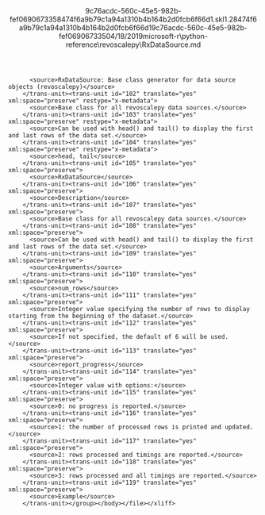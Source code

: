 <?xml version="1.0"?><xliff version="1.2" xmlns="urn:oasis:names:tc:xliff:document:1.2" xmlns:xsi="http://www.w3.org/2001/XMLSchema-instance" xsi:schemaLocation="urn:oasis:names:tc:xliff:document:1.2 xliff-core-1.2-transitional.xsd"><file datatype="xml" original="RxDataSource.md" source-language="en-US" target-language="en-US"><header><tool tool-id="mdxliff" tool-name="mdxliff" tool-version="1.0-d1654b2" tool-company="Microsoft" /><xliffext:skl_file_name xmlns:xliffext="urn:microsoft:content:schema:xliffextensions">9c76acdc-560c-45e5-982b-fef0690673358474f6a9b79c1a94a1310b4b164b2d0fcb6f66d1.skl</xliffext:skl_file_name><xliffext:version xmlns:xliffext="urn:microsoft:content:schema:xliffextensions">1.2</xliffext:version><xliffext:ms.openlocfilehash xmlns:xliffext="urn:microsoft:content:schema:xliffextensions">8474f6a9b79c1a94a1310b4b164b2d0fcb6f66d1</xliffext:ms.openlocfilehash><xliffext:ms.sourcegitcommit xmlns:xliffext="urn:microsoft:content:schema:xliffextensions">9c76acdc-560c-45e5-982b-fef069067335</xliffext:ms.sourcegitcommit><xliffext:ms.lasthandoff xmlns:xliffext="urn:microsoft:content:schema:xliffextensions">04/18/2019</xliffext:ms.lasthandoff><xliffext:ms.openlocfilepath xmlns:xliffext="urn:microsoft:content:schema:xliffextensions">microsoft-r\python-reference\revoscalepy\RxDataSource.md</xliffext:ms.openlocfilepath></header><body><group id="content" extype="content"><trans-unit id="101" translate="yes" xml:space="preserve" restype="x-metadata">
          <source>RxDataSource: Base class generator for data source objects (revoscalepy)</source>
        </trans-unit><trans-unit id="102" translate="yes" xml:space="preserve" restype="x-metadata">
          <source>Base class for all revoscalepy data sources.</source>
        </trans-unit><trans-unit id="103" translate="yes" xml:space="preserve" restype="x-metadata">
          <source>Can be used with head() and tail() to display the first and last rows of the data set.</source>
        </trans-unit><trans-unit id="104" translate="yes" xml:space="preserve" restype="x-metadata">
          <source>head, tail</source>
        </trans-unit><trans-unit id="105" translate="yes" xml:space="preserve">
          <source>RxDataSource</source>
        </trans-unit><trans-unit id="106" translate="yes" xml:space="preserve">
          <source>Description</source>
        </trans-unit><trans-unit id="107" translate="yes" xml:space="preserve">
          <source>Base class for all revoscalepy data sources.</source>
        </trans-unit><trans-unit id="108" translate="yes" xml:space="preserve">
          <source>Can be used with head() and tail() to display the first and last rows of the data set.</source>
        </trans-unit><trans-unit id="109" translate="yes" xml:space="preserve">
          <source>Arguments</source>
        </trans-unit><trans-unit id="110" translate="yes" xml:space="preserve">
          <source>num_rows</source>
        </trans-unit><trans-unit id="111" translate="yes" xml:space="preserve">
          <source>Integer value specifying the number of rows to display starting from the beginning of the dataset.</source>
        </trans-unit><trans-unit id="112" translate="yes" xml:space="preserve">
          <source>If not specified, the default of 6 will be used.</source>
        </trans-unit><trans-unit id="113" translate="yes" xml:space="preserve">
          <source>report_progress</source>
        </trans-unit><trans-unit id="114" translate="yes" xml:space="preserve">
          <source>Integer value with options:</source>
        </trans-unit><trans-unit id="115" translate="yes" xml:space="preserve">
          <source>0: no progress is reported.</source>
        </trans-unit><trans-unit id="116" translate="yes" xml:space="preserve">
          <source>1: the number of processed rows is printed and updated.</source>
        </trans-unit><trans-unit id="117" translate="yes" xml:space="preserve">
          <source>2: rows processed and timings are reported.</source>
        </trans-unit><trans-unit id="118" translate="yes" xml:space="preserve">
          <source>3: rows processed and all timings are reported.</source>
        </trans-unit><trans-unit id="119" translate="yes" xml:space="preserve">
          <source>Example</source>
        </trans-unit></group></body></file></xliff>